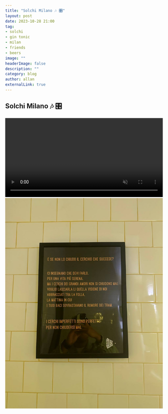 ```yaml
---
title: "Solchi Milano 🎶 🎛️"
layout: post
date: 2023-10-28 21:00
tag: 
- solchi
- gin tonic
- milan
- friends
- beers
image: ""
headerImage: false
description: ""
category: blog
author: allan
externalLink: true
---
```


## Solchi Milano 🎶 🎛️

<div>
    <video class="fullscreen fill" width="100%" autoplay loop controls muted="muted">
    <source src="https://github.com/Allan-Nava/Allan-Nava.github.io/raw/master/assets/video/IMG_2893.MOV" type="video/mp4">
    </video>

</div>

<div>
    <img class="image" src="https://github.com/Allan-Nava/Allan-Nava.github.io/blob/master/assets/images/solchi.jpg?raw=true" alt="bsr 2023" />


</div>

